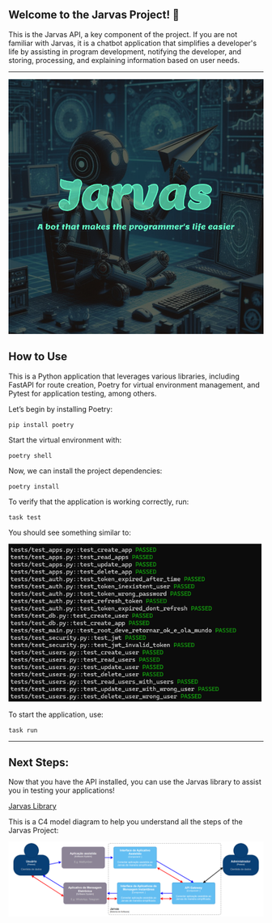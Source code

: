 <h2>Welcome to the Jarvas Project! 👋</h2>
<p>
This is the Jarvas API, a key component of the project. If you are not familiar with Jarvas, it is a chatbot application that simplifies a developer's life by assisting in program development, notifying the developer, and storing, processing, and explaining information based on user needs.
</p>
<hr/>
<img src="Jarvas-robot.png" alt="Jarvas Robot"/>

<h2>How to Use</h2>
<p>
This is a Python application that leverages various libraries, including FastAPI for route creation, Poetry for virtual environment management, and Pytest for application testing, among others.
</p>

<p>Let’s begin by installing Poetry:</p>

 ```
pip install poetry
 ```

<p>Start the virtual environment with:</p>

 ```
poetry shell
 ```
<p>Now, we can install the project dependencies:</p>
 
 ```
poetry install
 ```

<p>To verify that the application is working correctly, run:</p>

 ```
task test
 ```

<p>You should see something similar to:</p>
<img src="testesAutmatizados.png" alt="Automated Tests Result"/>

<p>To start the application, use:</p>

 ```
task run
 ```

<hr>
<h2>Next Steps:</h2>
<p>Now that you have the API installed, you can use the Jarvas library to assist you in testing your applications!</p>
<a href="https://github.com/RafaelNogueiraXD/jarvas-Library">Jarvas Library</a>

<p>This is a C4 model diagram to help you understand all the steps of the Jarvas Project:</p>
<img src="image.png" alt="C4 Model Diagram"/>
